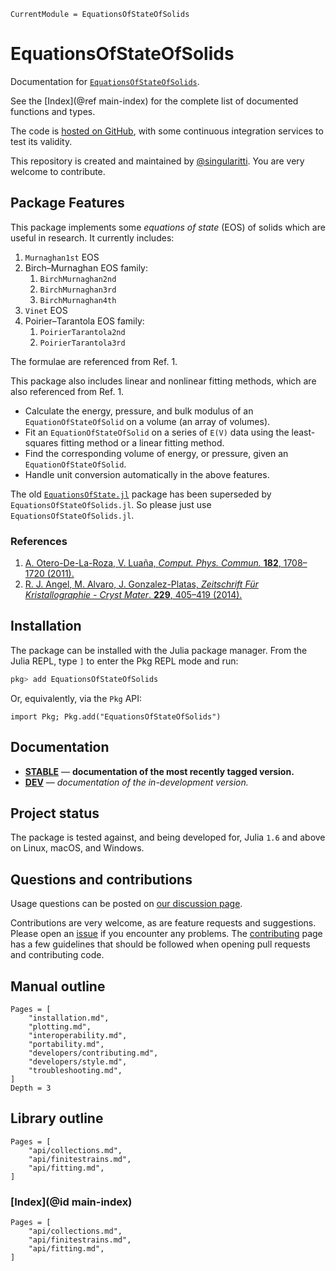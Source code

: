 ```@meta
CurrentModule = EquationsOfStateOfSolids
```

# EquationsOfStateOfSolids

Documentation for [`EquationsOfStateOfSolids`](https://github.com/MineralsCloud/EquationsOfStateOfSolids.jl).

See the [Index](@ref main-index) for the complete list of documented functions
and types.

The code is [hosted on GitHub](https://github.com/MineralsCloud/EquationsOfStateOfSolids.jl),
with some continuous integration services to test its validity.

This repository is created and maintained by [@singularitti](https://github.com/singularitti).
You are very welcome to contribute.

## Package Features

This package implements some _equations of state_ (EOS) of solids which are
useful in research. It currently includes:

1. `Murnaghan1st` EOS
2. Birch–Murnaghan EOS family:
   1. `BirchMurnaghan2nd`
   2. `BirchMurnaghan3rd`
   3. `BirchMurnaghan4th`
3. `Vinet` EOS
4. Poirier–Tarantola EOS family:
   1. `PoirierTarantola2nd`
   2. `PoirierTarantola3rd`

The formulae are referenced from Ref. 1.

This package also includes linear and nonlinear fitting methods,
which are also referenced from Ref. 1.

- Calculate the energy, pressure, and bulk modulus of an `EquationOfStateOfSolid` on a
  volume (an array of volumes).
- Fit an `EquationOfStateOfSolid` on a series of `E(V)` data using the least-squares fitting
  method or a linear fitting method.
- Find the corresponding volume of energy, or pressure, given an `EquationOfStateOfSolid`.
- Handle unit conversion automatically in the above features.

The old [`EquationsOfState.jl`](https://github.com/MineralsCloud/EquationsOfState.jl)
package has been superseded by `EquationsOfStateOfSolids.jl`.
So please just use `EquationsOfStateOfSolids.jl`.

### References

1. [A. Otero-De-La-Roza, V. Luaña, _Comput. Phys. Commun._ **182**, 1708–1720 (2011).](https://www.sciencedirect.com/science/article/pii/S0010465511001470)
2. [R. J. Angel, M. Alvaro, J. Gonzalez-Platas, _Zeitschrift Für Kristallographie - Cryst Mater_. **229**, 405–419 (2014).](https://www.degruyter.com/document/doi/10.1515/zkri-2013-1711/html)

## Installation

The package can be installed with the Julia package manager.
From the Julia REPL, type `]` to enter the Pkg REPL mode and run:

```julia
pkg> add EquationsOfStateOfSolids
```

Or, equivalently, via the `Pkg` API:

```@repl
import Pkg; Pkg.add("EquationsOfStateOfSolids")
```

## Documentation

- [**STABLE**](https://MineralsCloud.github.io/EquationsOfStateOfSolids.jl/stable) — **documentation of the most recently tagged version.**
- [**DEV**](https://MineralsCloud.github.io/EquationsOfStateOfSolids.jl/dev) — _documentation of the in-development version._

## Project status

The package is tested against, and being developed for, Julia `1.6` and above on Linux,
macOS, and Windows.

## Questions and contributions

Usage questions can be posted on
[our discussion page](https://github.com/MineralsCloud/EquationsOfStateOfSolids.jl/discussions).

Contributions are very welcome, as are feature requests and suggestions. Please open an
[issue](https://github.com/MineralsCloud/EquationsOfStateOfSolids.jl/issues)
if you encounter any problems. The [contributing](@ref) page has
a few guidelines that should be followed when opening pull requests and contributing code.

## Manual outline

```@contents
Pages = [
    "installation.md",
    "plotting.md",
    "interoperability.md",
    "portability.md",
    "developers/contributing.md",
    "developers/style.md",
    "troubleshooting.md",
]
Depth = 3
```

## Library outline

```@contents
Pages = [
    "api/collections.md",
    "api/finitestrains.md",
    "api/fitting.md",
]
```

### [Index](@id main-index)

```@index
Pages = [
    "api/collections.md",
    "api/finitestrains.md",
    "api/fitting.md",
]
```
